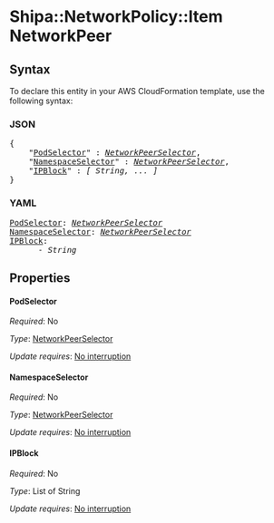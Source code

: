 # Shipa::NetworkPolicy::Item NetworkPeer

## Syntax

To declare this entity in your AWS CloudFormation template, use the following syntax:

### JSON

<pre>
{
    "<a href="#podselector" title="PodSelector">PodSelector</a>" : <i><a href="networkpeerselector.md">NetworkPeerSelector</a></i>,
    "<a href="#namespaceselector" title="NamespaceSelector">NamespaceSelector</a>" : <i><a href="networkpeerselector.md">NetworkPeerSelector</a></i>,
    "<a href="#ipblock" title="IPBlock">IPBlock</a>" : <i>[ String, ... ]</i>
}
</pre>

### YAML

<pre>
<a href="#podselector" title="PodSelector">PodSelector</a>: <i><a href="networkpeerselector.md">NetworkPeerSelector</a></i>
<a href="#namespaceselector" title="NamespaceSelector">NamespaceSelector</a>: <i><a href="networkpeerselector.md">NetworkPeerSelector</a></i>
<a href="#ipblock" title="IPBlock">IPBlock</a>: <i>
      - String</i>
</pre>

## Properties

#### PodSelector

_Required_: No

_Type_: <a href="networkpeerselector.md">NetworkPeerSelector</a>

_Update requires_: [No interruption](https://docs.aws.amazon.com/AWSCloudFormation/latest/UserGuide/using-cfn-updating-stacks-update-behaviors.html#update-no-interrupt)

#### NamespaceSelector

_Required_: No

_Type_: <a href="networkpeerselector.md">NetworkPeerSelector</a>

_Update requires_: [No interruption](https://docs.aws.amazon.com/AWSCloudFormation/latest/UserGuide/using-cfn-updating-stacks-update-behaviors.html#update-no-interrupt)

#### IPBlock

_Required_: No

_Type_: List of String

_Update requires_: [No interruption](https://docs.aws.amazon.com/AWSCloudFormation/latest/UserGuide/using-cfn-updating-stacks-update-behaviors.html#update-no-interrupt)


